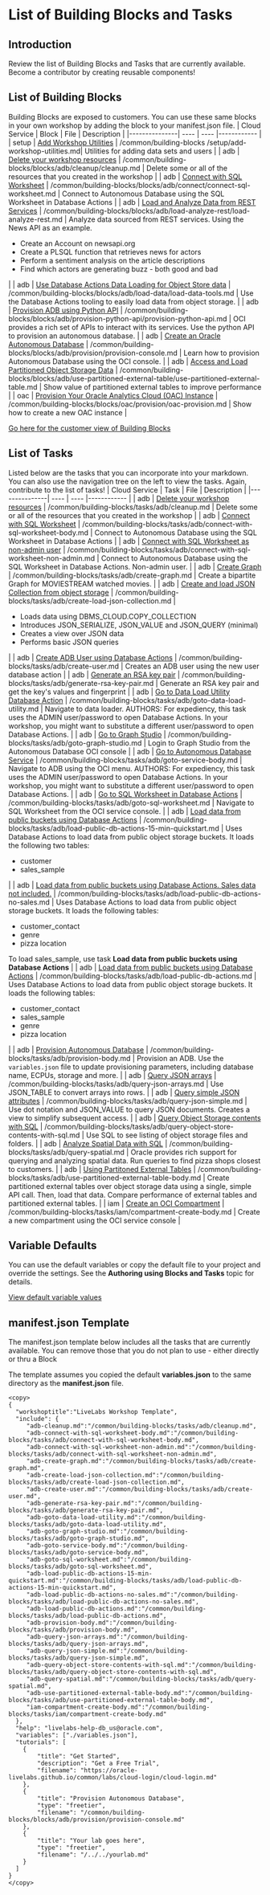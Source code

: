 # List of Building Blocks and Tasks
## Introduction

Review the list of Building Blocks and Tasks that are currently available. Become a contributor by creating reusable components!
## List of Building Blocks

Building Blocks are exposed to customers. You can use these same blocks in your own workshop by adding the block to your manifest.json file.
| Cloud Service | Block |  File | Description |
|---------------| ---- |  ---- |------------ |
| setup | [Add Workshop Utilities](/common/building-blocks/workshop/freetier/index.html?lab=add-workshop-utilities) |  /common/building-blocks /setup/add-workshop-utilities.md| Utilities for adding data sets and users |
| adb | [Delete your workshop resources](/common/building-blocks/workshop/freetier/index.html?lab=cleanup.md) | /common/building-blocks/blocks/adb/cleanup/cleanup.md | Delete some or all of the resources that you created in the workshop |
| adb | [Connect with SQL Worksheet](/common/building-blocks/workshop/freetier/index.html?lab=connect-sql-worksheet.md) | /common/building-blocks/blocks/adb/connect/connect-sql-worksheet.md | Connect to Autonomous Database using the SQL Worksheet in Database Actions |
| adb | [Load and Analyze Data from REST Services](/common/building-blocks/workshop/freetier/index.html?lab=load-analyze-rest.md) | /common/building-blocks/blocks/adb/load-analyze-rest/load-analyze-rest.md | Analyze data sourced from REST services. Using the News API as an example.<ul><li>Create an Account on newsapi.org</li><li>Create a PLSQL function that retrieves news for actors</li><li>Perform a sentiment analysis on the article descriptions</li><li>Find which actors are generating buzz - both good and bad</li></ul> |
| adb | [Use Database Actions Data Loading for Object Store data](/common/building-blocks/workshop/freetier/index.html?lab=load-data-tools.md) | /common/building-blocks/blocks/adb/load-data/load-data-tools.md | Use the Database Actions tooling to easily load data from object storage. |
| adb | [Provision ADB using Python API](/common/building-blocks/workshop/freetier/index.html?lab=provision-python-api.md) | /common/building-blocks/blocks/adb/provision-python-api/provision-python-api.md | OCI provides a rich set of APIs to interact with its services. Use the python API to provision an autonomous database. |
| adb | [Create an Oracle Autonomous Database](/common/building-blocks/workshop/freetier/index.html?lab=provision-console.md) | /common/building-blocks/blocks/adb/provision/provision-console.md | Learn how to provision Autonomous Database using the OCI console. |
| adb | [Access and Load Partitioned Object Storage Data](/common/building-blocks/workshop/freetier/index.html?lab=use-partitioned-external-table.md) | /common/building-blocks/blocks/adb/use-partitioned-external-table/use-partitioned-external-table.md | Show value of partitioned external tables to improve performance |
| oac | [Provision Your Oracle Analytics Cloud (OAC) Instance](/common/building-blocks/workshop/freetier/index.html?lab=oac-provision.md) | /common/building-blocks/blocks/oac/provision/oac-provision.md | Show how to create a new OAC instance |

[Go here for the customer view of Building Blocks](/building-blocks/workshop/freetier/index.html)
## List of Tasks

Listed below are the tasks that you can incorporate into your markdown. You can also use the navigation tree on the left to view the tasks. Again, contribute to the list of tasks!
| Cloud Service | Task |  File | Description |
|---------------| ---- |  ---- |------------ |
| adb | [Delete your workshop resources](/common/building-blocks/how-to-author-with-blocks/workshop/index.html?lab=adb#Deleteyourworkshopresources) | /common/building-blocks/tasks/adb/cleanup.md | Delete some or all of the resources that you created in the workshop |
| adb | [Connect with SQL Worksheet](/common/building-blocks/how-to-author-with-blocks/workshop/index.html?lab=adb#ConnectwithSQLWorksheet) | /common/building-blocks/tasks/adb/connect-with-sql-worksheet-body.md | Connect to Autonomous Database using the SQL Worksheet in Database Actions |
| adb | [Connect with SQL Worksheet as non-admin user](/common/building-blocks/how-to-author-with-blocks/workshop/index.html?lab=adb#ConnectwithSQLWorksheetasnonadminuser) | /common/building-blocks/tasks/adb/connect-with-sql-worksheet-non-admin.md | Connect to Autonomous Database using the SQL Worksheet in Database Actions. Non-admin user. |
| adb | [Create Graph](/common/building-blocks/how-to-author-with-blocks/workshop/index.html?lab=adb#CreateGraph) | /common/building-blocks/tasks/adb/create-graph.md | Create a bipartite Graph for MOVIESTREAM watched movies. |
| adb | [Create and load JSON Collection from object storage](/common/building-blocks/how-to-author-with-blocks/workshop/index.html?lab=adb#CreateandloadJSONCollectionfromobjectstorage) | /common/building-blocks/tasks/adb/create-load-json-collection.md | <ul><li>Loads data using DBMS&lowbar;CLOUD.COPY&lowbar;COLLECTION</li><li>Introduces JSON&lowbar;SERIALIZE, JSON&lowbar;VALUE and JSON&lowbar;QUERY (minimal)</li><li>Creates a view over JSON data</li><li>Performs basic JSON queries</li></ul> |
| adb | [Create ADB User using Database Actions](/common/building-blocks/how-to-author-with-blocks/workshop/index.html?lab=adb#CreateADBUserusingDatabaseActions) | /common/building-blocks/tasks/adb/create-user.md | Creates an ADB user using the new user database action |
| adb | [Generate an RSA key pair](/common/building-blocks/how-to-author-with-blocks/workshop/index.html?lab=adb#GenerateanRSAkeypair) | /common/building-blocks/tasks/adb/generate-rsa-key-pair.md | Generate an RSA key pair and get the key's values and fingerprint |
| adb | [Go to Data Load Utility Database Action](/common/building-blocks/how-to-author-with-blocks/workshop/index.html?lab=adb#GotoDataLoadUtilityDatabaseAction) | /common/building-blocks/tasks/adb/goto-data-load-utility.md | Navigate to data loader. AUTHORS: For expediency, this task uses the ADMIN user/password to open Database Actions. In your workshop, you might want to substitute a different user/password to open Database Actions. |
| adb | [Go to Graph Studio](/common/building-blocks/how-to-author-with-blocks/workshop/index.html?lab=adb#GotoGraphStudio) | /common/building-blocks/tasks/adb/goto-graph-studio.md | Login to Graph Studio from the Autonomous Database OCI console |
| adb | [Go to Autonomous Database Service](/common/building-blocks/how-to-author-with-blocks/workshop/index.html?lab=adb#GotoAutonomousDatabaseService) | /common/building-blocks/tasks/adb/goto-service-body.md | Navigate to ADB using the OCI menu. AUTHORS: For expediency, this task uses the ADMIN user/password to open Database Actions. In your workshop, you might want to substitute a different user/password to open Database Actions. |
| adb | [Go to SQL Worksheet in Database Actions](/common/building-blocks/how-to-author-with-blocks/workshop/index.html?lab=adb#GotoSQLWorksheetinDatabaseActions) | /common/building-blocks/tasks/adb/goto-sql-worksheet.md | Navigate to SQL Worksheet from the OCI service console.  |
| adb | [Load data from public buckets using Database Actions](/common/building-blocks/how-to-author-with-blocks/workshop/index.html?lab=adb#LoaddatafrompublicbucketsusingDatabaseActions) | /common/building-blocks/tasks/adb/load-public-db-actions-15-min-quickstart.md | Uses Database Actions to load data from public object storage buckets. It loads the following two tables:<ul><li>customer</li><li>sales&lowbar;sample</li></ul> |
| adb | [Load data from public buckets using Database Actions. Sales data not included.](/common/building-blocks/how-to-author-with-blocks/workshop/index.html?lab=adb#LoaddatafrompublicbucketsusingDatabaseActionsSalesdatanotincluded) | /common/building-blocks/tasks/adb/load-public-db-actions-no-sales.md | Uses Database Actions to load data from public object storage buckets. It loads the following tables:<ul><li>customer&lowbar;contact</li><li>genre</li><li>pizza location</li></ul><p>To load sales&lowbar;sample, use task **Load data from public buckets using Database Actions** |
| adb | [Load data from public buckets using Database Actions](/common/building-blocks/how-to-author-with-blocks/workshop/index.html?lab=adb#LoaddatafrompublicbucketsusingDatabaseActions) | /common/building-blocks/tasks/adb/load-public-db-actions.md | Uses Database Actions to load data from public object storage buckets. It loads the following tables:<ul><li>customer&lowbar;contact</li><li>sales&lowbar;sample</li><li>genre</li><li>pizza location</li></ul> |
| adb | [Provision Autonomous Database](/common/building-blocks/how-to-author-with-blocks/workshop/index.html?lab=adb#ProvisionAutonomousDatabase) | /common/building-blocks/tasks/adb/provision-body.md | Provision an ADB. Use the `variables.json` file to update provisioning parameters, including database name, ECPUs, storage and more. |
| adb | [Query JSON arrays](/common/building-blocks/how-to-author-with-blocks/workshop/index.html?lab=adb#QueryJSONarrays) | /common/building-blocks/tasks/adb/query-json-arrays.md | Use JSON&lowbar;TABLE to convert arrays into rows. |
| adb | [Query simple JSON attributes](/common/building-blocks/how-to-author-with-blocks/workshop/index.html?lab=adb#QuerysimpleJSONattributes) | /common/building-blocks/tasks/adb/query-json-simple.md | Use dot notation and JSON&lowbar;VALUE to query JSON documents. Creates a view to simplify subsequent access. |
| adb | [Query Object Storage contents with SQL](/common/building-blocks/how-to-author-with-blocks/workshop/index.html?lab=adb#QueryObjectStoragecontentswithSQL) | /common/building-blocks/tasks/adb/query-object-store-contents-with-sql.md | Use SQL to see listing of object storage files and folders. |
| adb | [Analyze Spatial Data with SQL](/common/building-blocks/how-to-author-with-blocks/workshop/index.html?lab=adb#AnalyzeSpatialDatawithSQL) | /common/building-blocks/tasks/adb/query-spatial.md | Oracle provides rich support for querying and analyzing spatial data. Run queries to find pizza shops closest to customers. |
| adb | [Using Partitoned External Tables](/common/building-blocks/how-to-author-with-blocks/workshop/index.html?lab=adb#UsingPartitonedExternalTables) | /common/building-blocks/tasks/adb/use-partitioned-external-table-body.md | Create partitioned external tables over object storage data using a single, simple API call. Then, load that data. Compare performance of external tables and partitioned external tables. |
| iam | [Create an OCI Compartment](/common/building-blocks/how-to-author-with-blocks/workshop/index.html?lab=iam#CreateanOCICompartment) | /common/building-blocks/tasks/iam/compartment-create-body.md | Create a new compartment using the OCI service console |

## Variable Defaults
You can use the default variables or copy the default file to your project and override the settings. See the **Authoring using Blocks and Tasks** topic for details.

[View default variable values](/common/building-blocks/variables/variables.json)


## manifest.json Template
The manifest.json template below includes all the tasks that are currently available. You can remove those that you do not plan to use - either directly or thru a Block

The template assumes you copied the default **variables.json** to the same directory as the **manifest.json** file.

```
<copy>
{
  "workshoptitle":"LiveLabs Workshop Template",
  "include": {
     "adb-cleanup.md":"/common/building-blocks/tasks/adb/cleanup.md",
     "adb-connect-with-sql-worksheet-body.md":"/common/building-blocks/tasks/adb/connect-with-sql-worksheet-body.md",
     "adb-connect-with-sql-worksheet-non-admin.md":"/common/building-blocks/tasks/adb/connect-with-sql-worksheet-non-admin.md",
     "adb-create-graph.md":"/common/building-blocks/tasks/adb/create-graph.md",
     "adb-create-load-json-collection.md":"/common/building-blocks/tasks/adb/create-load-json-collection.md",
     "adb-create-user.md":"/common/building-blocks/tasks/adb/create-user.md",
     "adb-generate-rsa-key-pair.md":"/common/building-blocks/tasks/adb/generate-rsa-key-pair.md",
     "adb-goto-data-load-utility.md":"/common/building-blocks/tasks/adb/goto-data-load-utility.md",
     "adb-goto-graph-studio.md":"/common/building-blocks/tasks/adb/goto-graph-studio.md",
     "adb-goto-service-body.md":"/common/building-blocks/tasks/adb/goto-service-body.md",
     "adb-goto-sql-worksheet.md":"/common/building-blocks/tasks/adb/goto-sql-worksheet.md",
     "adb-load-public-db-actions-15-min-quickstart.md":"/common/building-blocks/tasks/adb/load-public-db-actions-15-min-quickstart.md",
     "adb-load-public-db-actions-no-sales.md":"/common/building-blocks/tasks/adb/load-public-db-actions-no-sales.md",
     "adb-load-public-db-actions.md":"/common/building-blocks/tasks/adb/load-public-db-actions.md",
     "adb-provision-body.md":"/common/building-blocks/tasks/adb/provision-body.md",
     "adb-query-json-arrays.md":"/common/building-blocks/tasks/adb/query-json-arrays.md",
     "adb-query-json-simple.md":"/common/building-blocks/tasks/adb/query-json-simple.md",
     "adb-query-object-store-contents-with-sql.md":"/common/building-blocks/tasks/adb/query-object-store-contents-with-sql.md",
     "adb-query-spatial.md":"/common/building-blocks/tasks/adb/query-spatial.md",
     "adb-use-partitioned-external-table-body.md":"/common/building-blocks/tasks/adb/use-partitioned-external-table-body.md",
     "iam-compartment-create-body.md":"/common/building-blocks/tasks/iam/compartment-create-body.md"
  },
  "help": "livelabs-help-db_us@oracle.com",
  "variables": ["./variables.json"],
  "tutorials": [  
    {
        "title": "Get Started",
        "description": "Get a Free Trial",
        "filename": "https://oracle-livelabs.github.io/common/labs/cloud-login/cloud-login.md"
    },
    {
        "title": "Provision Autonomous Database",
        "type": "freetier",
        "filename": "/common/building-blocks/blocks/adb/provision/provision-console.md"
    },
    {
        "title": "Your lab goes here",
        "type": "freetier",
        "filename": "/../../yourlab.md"
    }
  ]
}
</copy>
```